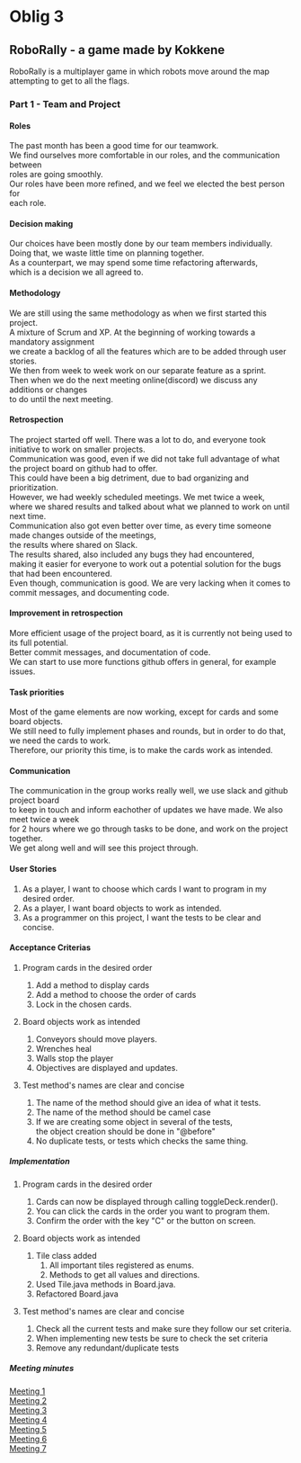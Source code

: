 # Oblig 3

## RoboRally - a game made by Kokkene
RoboRally is a multiplayer game in which robots move around the map attempting to get to all the flags. 

### Part 1 - Team and Project

#### Roles
The past month has been a good time for our teamwork.\
We find ourselves more comfortable in our roles, and the communication between\
roles are going smoothly.\
Our roles have been more refined, and we feel we elected the best person for\
each role.

#### Decision making 
Our choices have been mostly done by our team members individually.\
Doing that, we waste little time on planning together.\
As a counterpart, we may spend some time refactoring afterwards,\
which is a decision we all agreed to.

#### Methodology
We are still using the same methodology as when we first started this project.\
A mixture of Scrum and XP. At the beginning of working towards a mandatory assignment\
we create a backlog of all the features which are to be added through user stories.\
We then from week to week work on our separate feature as a sprint.\
Then when we do the next meeting online(discord) we discuss any additions or changes\
to do until the next meeting.

#### Retrospection
The project started off well. There was a lot to do, and everyone took initiative to work on smaller projects.\
Communication was good, even if we did not take full advantage of what the project board on github had to offer.\
This could have been a big detriment, due to bad organizing and prioritization.\
However, we had weekly scheduled meetings. We met twice a week,\
where we shared results and talked about what we planned to work on until next time.\
Communication also got even better over time, as every time someone made changes outside of the meetings,\
the results where shared on Slack.\
The results shared, also included any bugs they had encountered,\
making it easier for everyone to work out a potential solution for the bugs that had been encountered.\
Even though, communication is good. We are very lacking when it comes to commit messages, and documenting code.

#### Improvement in retrospection
More efficient usage of the project board, as it is currently not being used to its full potential.\
Better commit messages, and documentation of code.\
We can start to use more functions github offers in general, for example issues.

#### Task priorities
Most of the game elements are now working, except for cards and some board objects.\
We still need to fully implement phases and rounds, but in order to do that, we need the cards to work.\
Therefore, our priority this time, is to make the cards work as intended.

#### Communication
The communication in the group works really well, we use slack and github project board\
to keep in touch and inform eachother of updates we have made. We also meet twice a week\
for 2 hours where we go through tasks to be done, and work on the project together.\
We get along well and will see this project through.

#### User Stories

1.  As a player, I want to choose which cards I want to program in my desired order.
2.  As a player, I want board objects to work as intended.
3.  As a programmer on this project, I want the tests to be clear and concise.

#### Acceptance Criterias

1.  Program cards in the desired order
    1.  Add a method to display cards
    2.  Add a method to choose the order of cards
    3.  Lock in the chosen cards.  
    
2.  Board objects work as intended
    1.  Conveyors should move players.
    2.  Wrenches heal
    3.  Walls stop the player
    4.  Objectives are displayed and updates.
      
3.  Test method's names are clear and concise
    1.  The name of the method should give an idea of what it tests.
    2.  The name of the method should be camel case
    3.  If we are creating some object in several of the tests,\
    the object creation should be done in "@before"
    4.  No duplicate tests, or tests which checks the same thing.

##### Implementation

1.  Program cards in the desired order
    1.  Cards can now be displayed through calling toggleDeck.render().
    2.  You can click the cards in the order you want to program them.
    3.  Confirm the order with the key "C" or the button on screen.

2.  Board objects work as intended
    1.  Tile class added
        1.  All important tiles registered as enums.
        2.  Methods to get all values and directions.     
    2.  Used Tile.java methods in Board.java.
    3.  Refactored Board.java

3.  Test method's names are clear and concise
    1.  Check all the current tests and make sure they follow our set criteria.
    2.  When implementing new tests be sure to check the set criteria
    3.  Remove any redundant/duplicate tests
      
##### Meeting minutes
[Meeting 1](https://github.com/inf112-v20/Kokkene/blob/master/Deliverables/MinutesOblig3/Tuesday030320.md)  
[Meeting 2](https://github.com/inf112-v20/Kokkene/blob/master/Deliverables/MinutesOblig3/Tuesday100320.md)  
[Meeting 3](https://github.com/inf112-v20/Kokkene/blob/master/Deliverables/MinutesOblig3/Thursday120320.md)  
[Meeting 4](https://github.com/inf112-v20/Kokkene/blob/master/Deliverables/MinutesOblig3/Tuesday170320.md)  
[Meeting 5](https://github.com/inf112-v20/Kokkene/blob/master/Deliverables/MinutesOblig3/Thursday190320.md)  
[Meeting 6](https://github.com/inf112-v20/Kokkene/blob/master/Deliverables/MinutesOblig3/Tuesday240320.md)  
[Meeting 7](https://github.com/inf112-v20/Kokkene/blob/master/Deliverables/MinutesOblig3/Tuesday260320.md)
